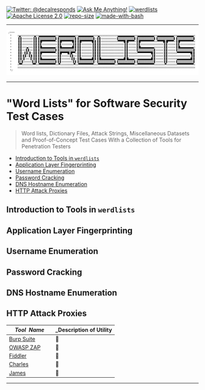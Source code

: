[![Twitter: @decalresponds](https://img.shields.io/badge/contact-@decalresponds-blue.svg)](https://twitter.com/decalresponds "@decalresponds")
[![Ask Me Anything!](https://img.shields.io/badge/Ask%20me-anything-1abc9c.svg)](https://github.com/decal/werdlists/issues/new "Ask Me Anything!")
[![werdlists](https://img.shields.io/badge/werd-lists-lightgrey.svg)](# "werdlists")
[![Apache License 2.0](https://img.shields.io/badge/license-Apache%202.0-blue.svg)](https://apache.org/licenses/LICENSE-2.0 "Apache License 2.0")
[![repo-size](https://img.shields.io/github/repo-size/decal/werdlists.svg)](# "repo-size")
[![made-with-bash](https://img.shields.io/badge/Made%20with-Bash-1f425f.svg)](https://gnu.org/software/bash/ "Made with Bash")

* * *
[![werdlists](logo.png)](# "Word Lists, Attack Strings, Miscellaneous Datasets and Collections of Proof-of-Concept Test Cases With a Collection of Tools for Penetration Testers")
* * *

# "Word Lists" for Software Security Test Cases

> Word lists, Dictionary Files, Attack Strings, Miscellaneous Datasets and Proof-of-Concept Test Cases With a Collection of Tools for Penetration Testers 

* <a href="#intro">Introduction to Tools in `werdlists`</a>
* <a href="#fingerprints">Application Layer Fingerprinting</a>
* <a href="#usernames">Username Enumeration</a>
* <a href="#passwords">Password Cracking</a>
* <a href="#hostnames">DNS Hostname Enumeration</a>
* <a href="#proxies">HTTP Attack Proxies</a>

## <a name="intro"></a>Introduction to Tools in `werdlists`  

## <a name="fingerprints"></a>Application Layer Fingerprinting  

## <a name="usernames"></a>Username Enumeration  

## <a name="passwords"></a>Password Cracking  

## <a name="hostnames"></a>DNS Hostname Enumeration  

## <a name="proxies"></a>HTTP Attack Proxies  

|&nbsp;&nbsp;&nbsp;&nbsp;_Tool&nbsp;&nbsp;Name_&nbsp;&nbsp;&nbsp;&nbsp;| _Description of Utility 
|:----------------|---------------------------------------------------------------------------------------------------------------------------------------------------------------------------------------------------------------------------------------------
| [Burp Suite](https://portswigger.net) | :email:
| [OWASP ZAP](https://owasp.org "Zed Attack Proxy") | :art: 
| [Fiddler](https://telerik.com/fiddler) | :microscope: 
| [Charles](https://charlesproxy.com) | :door: 
| [James](https://github.com/james-proxy/james) | :scroll: 


* * *

